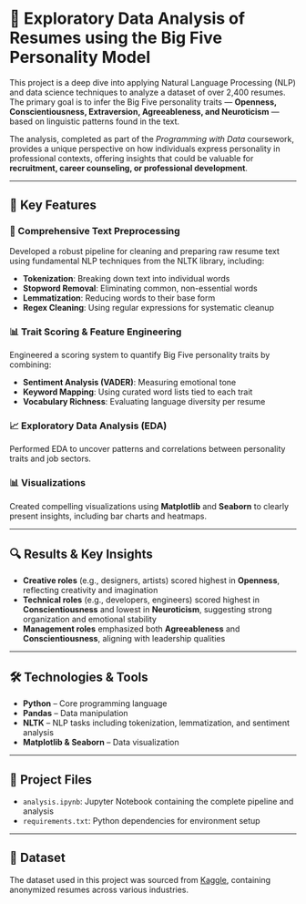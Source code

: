 # 📄 Exploratory Data Analysis of Resumes using the Big Five Personality Model

This project is a deep dive into applying Natural Language Processing (NLP) and data science techniques to analyze a dataset of over 2,400 resumes. The primary goal is to infer the Big Five personality traits — **Openness, Conscientiousness, Extraversion, Agreeableness, and Neuroticism** — based on linguistic patterns found in the text.

The analysis, completed as part of the *Programming with Data* coursework, provides a unique perspective on how individuals express personality in professional contexts, offering insights that could be valuable for **recruitment, career counseling, or professional development**.

---

## 🚀 Key Features

### 🧹 Comprehensive Text Preprocessing
Developed a robust pipeline for cleaning and preparing raw resume text using fundamental NLP techniques from the NLTK library, including:
- **Tokenization**: Breaking down text into individual words  
- **Stopword Removal**: Eliminating common, non-essential words  
- **Lemmatization**: Reducing words to their base form  
- **Regex Cleaning**: Using regular expressions for systematic cleanup  

### 📊 Trait Scoring & Feature Engineering
Engineered a scoring system to quantify Big Five personality traits by combining:
- **Sentiment Analysis (VADER)**: Measuring emotional tone  
- **Keyword Mapping**: Using curated word lists tied to each trait  
- **Vocabulary Richness**: Evaluating language diversity per resume  

### 📈 Exploratory Data Analysis (EDA)
Performed EDA to uncover patterns and correlations between personality traits and job sectors.

### 📊 Visualizations
Created compelling visualizations using **Matplotlib** and **Seaborn** to clearly present insights, including bar charts and heatmaps.

---

## 🔍 Results & Key Insights

- **Creative roles** (e.g., designers, artists) scored highest in **Openness**, reflecting creativity and imagination  
- **Technical roles** (e.g., developers, engineers) scored highest in **Conscientiousness** and lowest in **Neuroticism**, suggesting strong organization and emotional stability  
- **Management roles** emphasized both **Agreeableness** and **Conscientiousness**, aligning with leadership qualities

---

## 🛠️ Technologies & Tools

- **Python** – Core programming language  
- **Pandas** – Data manipulation  
- **NLTK** – NLP tasks including tokenization, lemmatization, and sentiment analysis  
- **Matplotlib & Seaborn** – Data visualization  

---

## 📁 Project Files

- `analysis.ipynb`: Jupyter Notebook containing the complete pipeline and analysis  
- `requirements.txt`: Python dependencies for environment setup  

---

## 📄 Dataset

The dataset used in this project was sourced from [Kaggle](https://www.kaggle.com/), containing anonymized resumes across various industries.

